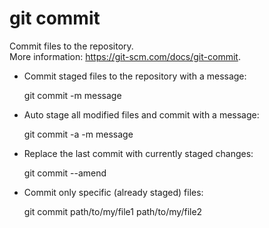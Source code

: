 # git commit                                                                                  
                                                                                              
  Commit files to the repository.                                                             
  More information: <https://git-scm.com/docs/git-commit>.                                    
                                                                                              
- Commit staged files to the repository with a message:                                       
                                                                                              
  git commit -m message                                                                       
                                                                                              
- Auto stage all modified files and commit with a message:                                    
                                                                                              
  git commit -a -m message                                                                    
                                                                                              
- Replace the last commit with currently staged changes:                                      
                                                                                              
  git commit --amend                                                                          
                                                                                              
- Commit only specific (already staged) files:                                                
                                                                                              
  git commit path/to/my/file1 path/to/my/file2                                                
                                                                                              
                                                                                              
                                                                                              
